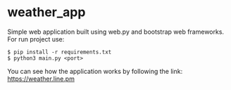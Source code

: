 # weather_app
Simple web application built using web.py and
bootstrap web frameworks.
For run project use:
```shell
$ pip install -r requirements.txt
$ python3 main.py <port>
```
You can see how the application works by following the link:
https://weather.line.pm
